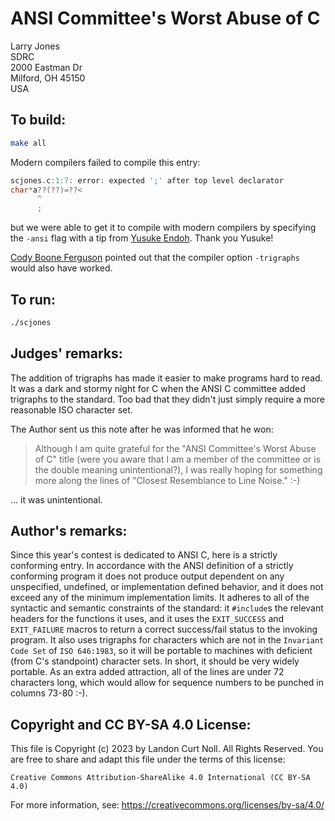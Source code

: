 # ANSI Committee's Worst Abuse of C

Larry Jones  
SDRC  
2000 Eastman Dr  
Milford, OH 45150    
USA  

## To build:

```sh
make all
```


Modern compilers failed to compile this entry:

```c
scjones.c:1:7: error: expected ';' after top level declarator
char*a??(??)=??<
      ^
      ;
```

but we were able to get it to compile with modern compilers by specifying the
`-ansi` flag with a tip from [Yusuke Endoh](/winners.html#Yusuke_Endoh). Thank
you Yusuke! 

[Cody Boone Ferguson](/winners.html#Cody_Boone_Ferguson) pointed out that the
compiler option `-trigraphs` would also have worked.


## To run:

```sh
./scjones
```

## Judges' remarks:

The addition of trigraphs has made it easier to make programs hard to read.  It
was a dark and stormy night for C when the ANSI C committee added trigraphs to
the standard.  Too bad that they didn't just simply require a more reasonable
ISO character set.

The Author sent us this note after he was informed that he won:

> Although I am quite grateful for the "ANSI Committee's Worst Abuse of C" title
> (were you aware that I am a member of the committee or is the double meaning
> unintentional?), I was really hoping for something more along the lines of
> "Closest Resemblance to Line Noise."  :-)

... it was unintentional.


## Author's remarks:

Since this year's contest is dedicated to ANSI C, here is a strictly conforming
entry.  In accordance with the ANSI definition of a strictly conforming program
it does not produce output dependent on any unspecified, undefined, or
implementation defined behavior, and it does not exceed any of the minimum
implementation limits.  It adheres to all of the syntactic and semantic
constraints of the standard: it `#include`s the relevant headers for the
functions it uses, and it uses the `EXIT_SUCCESS` and `EXIT_FAILURE` macros to
return a correct success/fail status to the invoking program.  It also uses
trigraphs for characters which are not in the `Invariant Code Set` of `ISO
646:1983`, so it will be portable to machines with deficient (from C's
standpoint) character sets.  In short, it should be very widely portable.  As an
extra added attraction, all of the lines are under 72 characters long, which
would allow for sequence numbers to be punched in columns 73-80 :-).

## Copyright and CC BY-SA 4.0 License:

This file is Copyright (c) 2023 by Landon Curt Noll.  All Rights Reserved.
You are free to share and adapt this file under the terms of this license:

    Creative Commons Attribution-ShareAlike 4.0 International (CC BY-SA 4.0)

For more information, see: https://creativecommons.org/licenses/by-sa/4.0/
